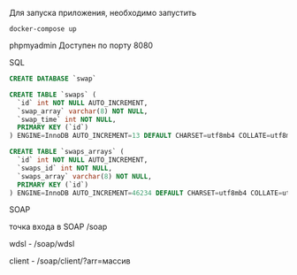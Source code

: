 Для запуска приложения, необходимо запустить 
````shell
docker-compose up
````

phpmyadmin Доступен по порту 8080 

SQL 
````sql
CREATE DATABASE `swap`

CREATE TABLE `swaps` (
  `id` int NOT NULL AUTO_INCREMENT,
  `swap_array` varchar(8) NOT NULL,
  `swap_time` int NOT NULL,
  PRIMARY KEY (`id`)
) ENGINE=InnoDB AUTO_INCREMENT=13 DEFAULT CHARSET=utf8mb4 COLLATE=utf8mb4_0900_ai_ci;

CREATE TABLE `swaps_arrays` (
  `id` int NOT NULL AUTO_INCREMENT,
  `swaps_id` int NOT NULL,
  `swaps_array` varchar(8) NOT NULL,
  PRIMARY KEY (`id`)
) ENGINE=InnoDB AUTO_INCREMENT=46234 DEFAULT CHARSET=utf8mb4 COLLATE=utf8mb4_0900_ai_ci;
````

SOAP

точка входа в SOAP /soap

wdsl - /soap/wdsl

client - /soap/client/?arr=массив